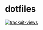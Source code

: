 # dotfiles


<a href="https://trackgit.com">
<img src="https://us-central1-trackgit-analytics.cloudfunctions.net/token/ping/lgm14m5scdg2oerz9d5l" alt="trackgit-views" />
</a>
